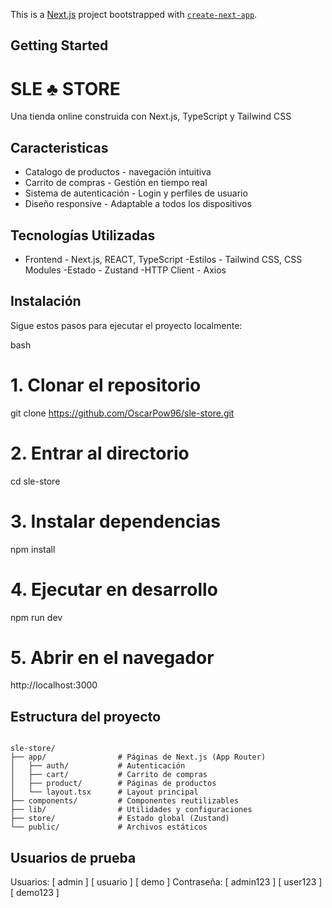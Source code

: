 This is a [Next.js](https://nextjs.org) project bootstrapped with [`create-next-app`](https://nextjs.org/docs/app/api-reference/cli/create-next-app).

## Getting Started

# SLE ♣ STORE

Una tienda online construida con Next.js, TypeScript y Tailwind CSS

## Caracteristicas

- Catalogo de productos - navegación intuitiva
- Carrito de compras - Gestión en tiempo real
- Sistema de autenticación - Login y perfiles de usuario
- Diseño responsive - Adaptable a todos los dispositivos

## Tecnologías Utilizadas

- Frontend - Next.js, REACT, TypeScript
-Estilos - Tailwind CSS, CSS Modules
-Estado - Zustand
-HTTP Client - Axios

## Instalación

Sigue estos pasos para ejecutar el proyecto localmente:

bash
# 1. Clonar el repositorio
git clone https://github.com/OscarPow96/sle-store.git

# 2. Entrar al directorio
cd sle-store

# 3. Instalar dependencias
npm install

# 4. Ejecutar en desarrollo
npm run dev

# 5. Abrir en el navegador

http://localhost:3000


## Estructura del proyecto


```

sle-store/
├── app/                # Páginas de Next.js (App Router)
│   ├── auth/           # Autenticación
│   ├── cart/           # Carrito de compras
│   ├── product/        # Páginas de productos
│   └── layout.tsx      # Layout principal
├── components/         # Componentes reutilizables
├── lib/                # Utilidades y configuraciones
├── store/              # Estado global (Zustand)
└── public/             # Archivos estáticos

```

## Usuarios de prueba

Usuarios:   [ admin    ] [ usuario ] [ demo    ]
Contraseña: [ admin123 ] [ user123 ] [ demo123 ]


